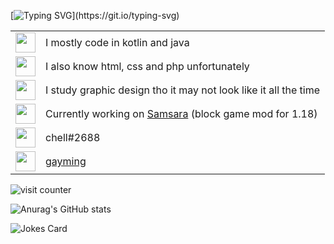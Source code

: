 <!--
**chell-dev/chell-dev** is a ✨ _special_ ✨ repository because its `README.md` (this file) appears on your GitHub profile.

Here are some ideas to get you started:

- 🔭 I’m currently working on ...
- 🌱 I’m currently learning ...
- 👯 I’m looking to collaborate on ...
- 🤔 I’m looking for help with ...
- 💬 Ask me about ...
- 📫 How to reach me: ...
- 😄 Pronouns: ...
- ⚡ Fun fact: ...

%237AA2F7
%2373DACA
-->

[![Typing SVG](https://readme-typing-svg.herokuapp.com?font=Consolas&color=%237AA2F7&vCenter=true&lines=Welcome+to+my+profile!)](https://git.io/typing-svg)

<!-- I can't get rid of the border smh -->
<table cellspacing="0" cellpadding="0">
  <tr>
    <td>
      <img height="32" width="32" src="https://unpkg.com/simple-icons@v6/icons/intellijidea.svg" />
    </td>
    <td>
      I mostly code in kotlin and java
    </td>
  </tr>
  <tr>
    <td>
      <img height="32" width="32" src="https://unpkg.com/simple-icons@v6/icons/visualstudiocode.svg" />
    </td>
    <td>
      I also know html, css and php unfortunately
    </td>
  </tr>
  <tr>
    <td>
      <img height="32" width="32" src="https://unpkg.com/simple-icons@v6/icons/adobeillustrator.svg" />
    </td>
    <td>
      I study graphic design tho it may not look like it all the time
    </td>
  </tr>
  <tr>
    <td>
      <img height="32" width="32" src="https://unpkg.com/simple-icons@v6/icons/github.svg" />
    </td>
    <td>
      Currently working on <a href="https://github.com/chell-dev/Samsara">Samsara</a> (block game mod for 1.18)
    </td>
  </tr>
  <tr>
    <td>
      <img height="32" width="32" src="https://unpkg.com/simple-icons@v6/icons/discord.svg" />
    </td>
    <td>
      chell#2688
    </td>
  </tr>
  <tr>
    <td>
      <img height="32" width="32" src="https://unpkg.com/simple-icons@v6/icons/youtube.svg" />
    </td>
    <td>
      <a href="https://www.youtube.com/channel/UCIZM_gGIcexRTZH9ymcj8zQ">gayming</a>
    </td>
  </tr>
</table>

![visit counter](https://count.getloli.com/get/@chell?theme=rule34)

![Anurag's GitHub stats](https://github-readme-stats.vercel.app/api?username=chell-dev&show_icons=true&theme=tokyonight)

![Jokes Card](https://readme-jokes.vercel.app/api?theme=tokyoNight)
